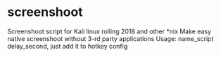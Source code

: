 # screenshoot
Screenshoot script for Kali linux rolling 2018 and other *nix
Make easy native screenshoot without 3-rd party applications
Usage: name_script delay_second, just add it to hotkey config
